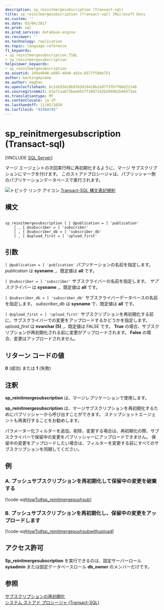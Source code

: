 ```yaml
---
description: sp_reinitmergesubscription (Transact-sql)
title: sp_reinitmergesubscription (Transact-sql) |Microsoft Docs
ms.custom: ''
ms.date: 03/04/2017
ms.prod: sql
ms.prod_service: database-engine
ms.reviewer: ''
ms.technology: replication
ms.topic: language-reference
f1_keywords:
- sp_reinitmergesubscription_TSQL
- sp_reinitmergesubscription
helpviewer_keywords:
- sp_reinitmergesubscription
ms.assetid: 249a4048-e885-48e0-a92a-6577f59de751
author: markingmyname
ms.author: maghan
ms.openlocfilehash: bc1d2d3dc8b9763d19410b2a9773fb7766d22140
ms.sourcegitcommit: b3a711a673baebb2ff10d7142b209982b46973ae
ms.translationtype: MT
ms.contentlocale: ja-JP
ms.lasthandoff: 11/05/2020
ms.locfileid: "93364745"
---
```

# <a name="sp_reinitmergesubscription-transact-sql"></a>sp_reinitmergesubscription (Transact-sql)
[!INCLUDE [SQL Server](../../includes/applies-to-version/sqlserver.md)]

  マージ エージェントの次回実行時に再初期化するように、マージ サブスクリプションにマークを付けます。 このストアドプロシージャは、パブリッシャー側のパブリケーションデータベースで実行されます。  
  
 ![トピック リンク アイコン](../../database-engine/configure-windows/media/topic-link.gif "トピック リンク アイコン") [Transact-SQL 構文表記規則](../../t-sql/language-elements/transact-sql-syntax-conventions-transact-sql.md)  
  
## <a name="syntax"></a>構文  
  
```  
  
sp_reinitmergesubscription [ [ @publication = ] 'publication'  
    [ , [ @subscriber = ] 'subscriber'  
    [ , [ @subscriber_db = ] 'subscriber_db'  
    [ , [ @upload_first = ] 'upload_first'  
```  
  
## <a name="arguments"></a>引数  
`[ @publication = ] 'publication'` パブリケーションの名前を指定します。 *publication* は **sysname** ,、既定値は **all** です。  
  
`[ @subscriber = ] 'subscriber'` サブスクライバーの名前を指定します。 *サブスクライバー* は **sysname** ,、既定値は **all** です。  
  
`[ @subscriber_db = ] 'subscriber_db'` サブスクライバーデータベースの名前を指定します。 *subscriber_db* は **sysname** で、既定値は **all** です。  
  
`[ @upload_first = ] 'upload_first'` サブスクリプションを再初期化する前に、サブスクライバーでの変更をアップロードするかどうかを指定します。 *upload_first* は **nvarchar (5)** ,、既定値は FALSE です。 **True** の場合、サブスクリプションが再初期化される前に変更がアップロードされます。 **False** の場合、変更はアップロードされません。  
  
## <a name="return-code-values"></a>リターン コードの値  
 **0** (成功) または **1** (失敗)  
  
## <a name="remarks"></a>注釈  
 **sp_reinitmergesubscription** は、マージレプリケーションで使用します。  
  
 **sp_reinitmergesubscription** は、マージサブスクリプションを再初期化するためにパブリッシャーから呼び出すことができます。 スナップショットエージェントも再実行することをお勧めします。  
  
 パラメーター化フィルターを追加、削除、変更する場合は、再初期化の際、サブスクライバーで保留中の変更をパブリッシャーにアップロードできません。 保留中の変更をアップロードしたい場合は、フィルターを変更する前にすべてのサブスクリプションを同期してください。  
  
## <a name="examples"></a>例  

### <a name="a-reinitialize-the-push-subscription-and-lose-pending-changes"></a>A. プッシュサブスクリプションを再初期化して保留中の変更を破棄する

 [!code-sql[HowTo#sp_reinitmergepushsub](../../relational-databases/replication/codesnippet/tsql/sp-reinitmergesubscripti_1.sql)]  
  
### <a name="b-reinitialize-the-push-subscription-and-upload-pending-changes"></a>B. プッシュサブスクリプションを再初期化し、保留中の変更をアップロードします
 [!code-sql[HowTo#sp_reinitmergepushsubwithupload](../../relational-databases/replication/codesnippet/tsql/sp-reinitmergesubscripti_2.sql)]  
  
## <a name="permissions"></a>アクセス許可  
 **Sp_reinitmergesubscription** を実行できるのは、固定サーバーロール **sysadmin** または固定データベースロール **db_owner** のメンバーだけです。  
  
## <a name="see-also"></a>参照  
 [サブスクリプションの再初期化](../../relational-databases/replication/reinitialize-subscriptions.md)   
 [システム ストアド プロシージャ &#40;Transact-SQL&#41;](../../relational-databases/system-stored-procedures/system-stored-procedures-transact-sql.md)  
  
  
